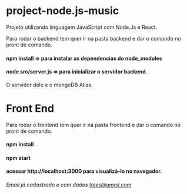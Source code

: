# project-node.js-music
Projeto utilizando linguagem JavaScript com Node.Js e React.

Para rodar o backend tem quer ir na pasta backend e dar o comando no pront de comando.

#### npm install => para instalar as dependencias do node_modules

#### node src/server.js => para inicializar o servidor backend.

O servidor dele e o mongoDB Atlas.

# Front End
Para rodar o frontend tem quer ir na pasta frontend e dar o comando no pront de comando.

#### npm install


#### npm start

#### acessar http://localhost:3000 para visualizá-lo no navegador.

###### Email já cadastrado e com dados tales@gmail.com
